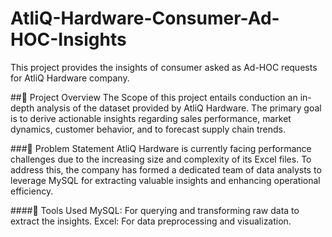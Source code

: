 # AtliQ-Hardware-Consumer-Ad-HOC-Insights
This project provides the insights of consumer asked as Ad-HOC requests for AtliQ Hardware company.

##📌 Project Overview
The Scope of this project entails conduction an in-depth analysis of the dataset provided by AtliQ Hardware. The primary goal is to derive actionable insights regarding sales performance, market dynamics, customer behavior, and to forecast supply chain trends.

###📌 Problem Statement
AtliQ Hardware is currently facing performance challenges due to the increasing size and complexity of its Excel files. To address this, the company has formed a dedicated team of data analysts to leverage MySQL for extracting valuable insights and enhancing operational efficiency.

####📌 Tools Used
MySQL: For querying and transforming raw data to extract the insights.
Excel: For data preprocessing and visualization.

